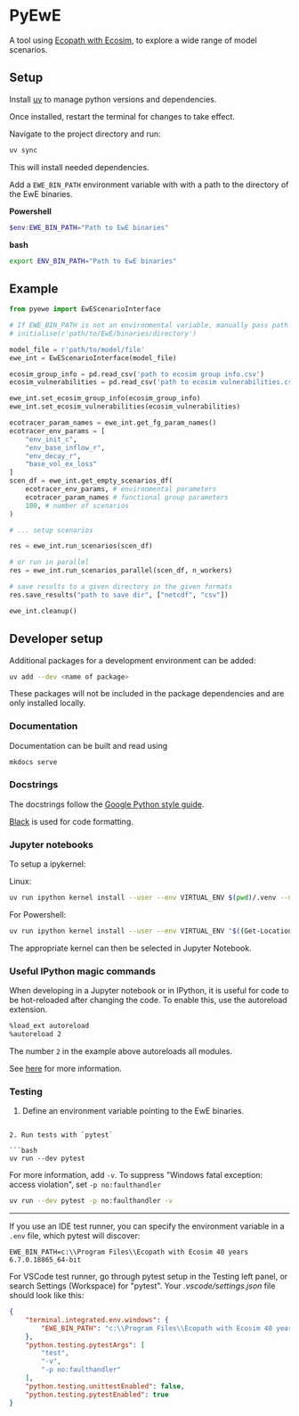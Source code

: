 # PyEwE

A tool using [Ecopath with Ecosim](https://ecopath.org/), to explore a wide range of
model scenarios.

## Setup

Install [uv](https://docs.astral.sh/uv/#__tabbed_1_2) to manage python versions and
dependencies.

Once installed, restart the terminal for changes to take effect.

Navigate to the project directory and run:

```bash
uv sync
```

This will install needed dependencies.

Add a `EWE_BIN_PATH` environment variable with with a path to the directory of the EwE
binaries.

**Powershell**
```Powershell
$env:EWE_BIN_PATH="Path to EwE binaries"
```

**bash**
```bash
export ENV_BIN_PATH="Path to EwE binaries"
```


## Example

```python
from pyewe import EwEScenarioInterface

# If EWE_BIN_PATH is not an environmental variable, manually pass path to binaries.
# initialise(r'path/to/EwE/binaries/directory')

model_file = r'path/to/model/file'
ewe_int = EwEScenarioInterface(model_file)

ecosim_group_info = pd.read_csv('path to ecosim group info.csv')
ecosim_vulnerabilities = pd.read_csv('path to ecosim vulnerabilities.csv')

ewe_int.set_ecosim_group_info(ecosim_group_info)
ewe_int.set_ecosim_vulnerabilities(ecosim_vulnerabilities)

ecotracer_param_names = ewe_int.get_fg_param_names()
ecotracer_env_params = [
    "env_init_c",
    "env_base_inflow_r",
    "env_decay_r",
    "base_vol_ex_loss"
]
scen_df = ewe_int.get_empty_scenarios_df(
    ecotracer_env_params, # environmental parameters
    ecotracer_param_names # functional group parameters
    100, # number of scenarios
)

# ... setup scenarios

res = ewe_int.run_scenarios(scen_df)

# or run in parallel
res = ewe_int.run_scenarios_parallel(scen_df, n_workers)

# save results to a given directory in the given formats
res.save_results("path to save dir", ["netcdf", "csv"])

ewe_int.cleanup()
```

## Developer setup

Additional packages for a development environment can be added:

```bash
uv add --dev <name of package>
```

These packages will not be included in the package dependencies and are only installed
locally.

### Documentation

Documentation can be built and read using

```bash
mkdocs serve
```

### Docstrings

The docstrings follow the [Google Python style guide](https://google.github.io/styleguide/pyguide.html).

[Black](https://github.com/psf/black) is used for code formatting.

### Jupyter notebooks

To setup a ipykernel:

Linux:

```bash
uv run ipython kernel install --user --env VIRTUAL_ENV $(pwd)/.venv --name=PyEwE
```

For Powershell:

```bash
uv run ipython kernel install --user --env VIRTUAL_ENV "$((Get-Location).Path)\.venv" --name=PyEwE
```

The appropriate kernel can then be selected in Jupyter Notebook.

### Useful IPython magic commands

When developing in a Jupyter notebook or in IPython, it is useful for code to be
hot-reloaded after changing the code. To enable this, use the autoreload extension.

```bash
%load_ext autoreload
%autoreload 2
```

The number `2` in the example above autoreloads all modules.

See [here](https://ipython.readthedocs.io/en/stable/config/extensions/autoreload.html#magic-autoreload)
for more information.

### Testing

1. Define an environment variable pointing to the EwE binaries.
```

2. Run tests with `pytest`

```bash
uv run --dev pytest
```

For more information, add `-v`. To suppress "Windows fatal exception: access violation",
set `-p no:faulthandler`
```bash
uv run --dev pytest -p no:faulthandler -v
```

---

If you use an IDE test runner, you can specify the environment variable in a `.env` file,
which pytest will discover:

```
EWE_BIN_PATH=c:\\Program Files\\Ecopath with Ecosim 40 years 6.7.0.18865_64-bit
```

For VSCode test runner, go through pytest setup in the Testing left panel, or search
 Settings (Workspace) for "pytest". Your _.vscode/settings.json_ file should look like this:

```json
{
    "terminal.integrated.env.windows": {
        "EWE_BIN_PATH": "c:\\Program Files\\Ecopath with Ecosim 40 years 6.7.0.18865_64-bit"
    },
    "python.testing.pytestArgs": [
        "test",
        "-v",
        "-p no:faulthandler"
    ],
    "python.testing.unittestEnabled": false,
    "python.testing.pytestEnabled": true
}
```
